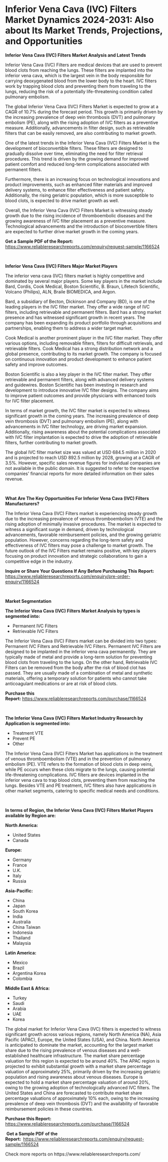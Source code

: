 <p><h1>Inferior Vena Cava (IVC) Filters Market Dynamics 2024-2031: Also about Its Market Trends, Projections, and Opportunities</h1></p><p><strong>Inferior Vena Cava (IVC) Filters Market Analysis and Latest Trends</strong></p>
<p><p>Inferior Vena Cava (IVC) Filters are medical devices that are used to prevent blood clots from reaching the lungs. These filters are implanted into the inferior vena cava, which is the largest vein in the body responsible for carrying deoxygenated blood from the lower body to the heart. IVC filters work by trapping blood clots and preventing them from traveling to the lungs, reducing the risk of a potentially life-threatening condition called pulmonary embolism.</p><p>The global Inferior Vena Cava (IVC) Filters Market is expected to grow at a CAGR of 10.7% during the forecast period. This growth is primarily driven by the increasing prevalence of deep vein thrombosis (DVT) and pulmonary embolism (PE), along with the rising adoption of IVC filters as a preventive measure. Additionally, advancements in filter design, such as retrievable filters that can be easily removed, are also contributing to market growth.</p><p>One of the latest trends in the Inferior Vena Cava (IVC) Filters Market is the development of bioconvertible filters. These filters are designed to gradually dissolve over time, eliminating the need for filter retrieval procedures. This trend is driven by the growing demand for improved patient comfort and reduced long-term complications associated with permanent filters.</p><p>Furthermore, there is an increasing focus on technological innovations and product improvements, such as enhanced filter materials and improved delivery systems, to enhance filter effectiveness and patient safety. Additionally, the rising geriatric population, which is more susceptible to blood clots, is expected to drive market growth as well.</p><p>Overall, the Inferior Vena Cava (IVC) Filters Market is witnessing steady growth due to the rising incidence of thromboembolic diseases and the growing awareness of IVC filter placement as a preventive measure. Technological advancements and the introduction of bioconvertible filters are expected to further drive market growth in the coming years.</p></p>
<p><strong>Get a Sample PDF of the Report:&nbsp;</strong> <a href="https://www.reliableresearchreports.com/enquiry/request-sample/1166524">https://www.reliableresearchreports.com/enquiry/request-sample/1166524</a></p>
<p>&nbsp;</p>
<p><strong>Inferior Vena Cava (IVC) Filters Major Market Players</strong></p>
<p><p>The inferior vena cava (IVC) filters market is highly competitive and dominated by several major players. Some key players in the market include Bard, Cordis, Cook Medical, Boston Scientific, B. Braun, Lifetech Scientific, Volcano (Philips), ALN, Braile BIOMEDICA, and Argon. </p><p>Bard, a subsidiary of Becton, Dickinson and Company (BD), is one of the leading players in the IVC filter market. They offer a wide range of IVC filters, including retrievable and permanent filters. Bard has a strong market presence and has witnessed significant growth in recent years. The company has been expanding its product portfolio through acquisitions and partnerships, enabling them to address a wider target market.</p><p>Cook Medical is another prominent player in the IVC filter market. They offer various options, including removable filters, filters for difficult retrievals, and retrievable filters. Cook Medical has a strong distribution network and a global presence, contributing to its market growth. The company is focused on continuous innovation and product development to enhance patient safety and improve outcomes.</p><p>Boston Scientific is also a key player in the IVC filter market. They offer retrievable and permanent filters, along with advanced delivery systems and guidewires. Boston Scientific has been investing in research and development to introduce innovative IVC filter designs. The company aims to improve patient outcomes and provide physicians with enhanced tools for IVC filter placement.</p><p>In terms of market growth, the IVC filter market is expected to witness significant growth in the coming years. The increasing prevalence of deep vein thrombosis (DVT) and pulmonary embolism (PE), along with advancements in IVC filter technology, are driving market expansion. Additionally, rising awareness about the potential complications associated with IVC filter implantation is expected to drive the adoption of retrievable filters, further contributing to market growth.</p><p>The global IVC filter market size was valued at USD 684.5 million in 2020 and is projected to reach USD 892.5 million by 2028, growing at a CAGR of 3.5%. However, specific sales revenue figures for individual companies are not available in the public domain. It is suggested to refer to the respective companies' financial reports for more detailed information on their sales revenue.</p></p>
<p>&nbsp;</p>
<p><strong>What Are The Key Opportunities For Inferior Vena Cava (IVC) Filters Manufacturers?</strong></p>
<p><p>The Inferior Vena Cava (IVC) Filters market is experiencing steady growth due to the increasing prevalence of venous thromboembolism (VTE) and the rising adoption of minimally invasive procedures. The market is expected to witness a significant surge in demand, driven by technological advancements, favorable reimbursement policies, and the growing geriatric population. However, concerns regarding the long-term safety and effectiveness of IVC filters may pose a challenge to market growth. The future outlook of the IVC Filters market remains positive, with key players focusing on product innovation and strategic collaborations to gain a competitive edge in the industry.</p></p>
<p><strong>Inquire or Share Your Questions If Any Before Purchasing This Report:</strong> <a href="https://www.reliableresearchreports.com/enquiry/pre-order-enquiry/1166524">https://www.reliableresearchreports.com/enquiry/pre-order-enquiry/1166524</a></p>
<p>&nbsp;</p>
<p><strong>Market Segmentation</strong></p>
<p><strong>The Inferior Vena Cava (IVC) Filters Market Analysis by types is segmented into:</strong></p>
<p><ul><li>Permanent IVC Filters</li><li>Retrievable IVC Filters</li></ul></p>
<p><p>The Inferior Vena Cava (IVC) Filters market can be divided into two types: Permanent IVC Filters and Retrievable IVC Filters. Permanent IVC Filters are designed to be implanted in the inferior vena cava permanently. They are typically made of metal and provide a long-term solution for preventing blood clots from traveling to the lungs. On the other hand, Retrievable IVC Filters can be removed from the body after the risk of blood clot has passed. They are usually made of a combination of metal and synthetic materials, offering a temporary solution for patients who cannot take anticoagulant medications or are at risk of blood clots.</p></p>
<p><strong>Purchase this Report:&nbsp;</strong><a href="https://www.reliableresearchreports.com/purchase/1166524">https://www.reliableresearchreports.com/purchase/1166524</a></p>
<p>&nbsp;</p>
<p><strong>The Inferior Vena Cava (IVC) Filters Market Industry Research by Application is segmented into:</strong></p>
<p><ul><li>Treatment VTE</li><li>Prevent PE</li><li>Other</li></ul></p>
<p><p>The Inferior Vena Cava (IVC) Filters Market has applications in the treatment of venous thromboembolism (VTE) and in the prevention of pulmonary embolism (PE). VTE refers to the formation of blood clots in deep veins, while PE occurs when these clots migrate to the lungs, causing potential life-threatening complications. IVC filters are devices implanted in the inferior vena cava to trap blood clots, preventing them from reaching the lungs. Besides VTE and PE treatment, IVC filters also have applications in other market segments, catering to specific medical needs and conditions.</p></p>
<p>&nbsp;</p>
<p><strong>In terms of Region, the Inferior Vena Cava (IVC) Filters Market Players available by Region are:</strong></p>
<p>
    <p> <strong> North America: </strong>
        <ul>
            <li>United States</li>
            <li>Canada</li>
        </ul>
        </p> 
    <p> <strong> Europe: </strong>
        <ul>
            <li>Germany</li>
            <li>France</li>
            <li>U.K.</li>
            <li>Italy</li>
            <li>Russia</li>
        </ul>
        </p> 
    <p> <strong> Asia-Pacific: </strong>
        <ul>
            <li>China</li>
            <li>Japan</li>
            <li>South Korea</li>
            <li>India</li>
            <li>Australia</li>
            <li>China Taiwan</li>
            <li>Indonesia</li>
            <li>Thailand</li>
            <li>Malaysia</li>
        </ul>
        </p> 
    <p> <strong> Latin America: </strong>
        <ul>
            <li>Mexico</li>
            <li>Brazil</li>
            <li>Argentina Korea</li>
            <li>Colombia</li>
        </ul>
        </p> 
    <p> <strong> Middle East & Africa: </strong>
        <ul>
            <li>Turkey</li>
            <li>Saudi</li>
            <li>Arabia</li>
            <li>UAE</li>
            <li>Korea</li>
        </ul>
    </p>
    </p>
<p><p>The global market for Inferior Vena Cava (IVC) filters is expected to witness significant growth across various regions, namely North America (NA), Asia Pacific (APAC), Europe, the United States (USA), and China. North America is anticipated to dominate the market, accounting for the largest market share due to the rising prevalence of venous diseases and a well-established healthcare infrastructure. The market share percentage valuation for this region is expected to be around 40%. The APAC region is projected to exhibit substantial growth with a market share percentage valuation of approximately 25%, primarily driven by the increasing geriatric population and rising awareness about venous diseases. Europe is expected to hold a market share percentage valuation of around 20%, owing to the growing adoption of technologically advanced IVC filters. The United States and China are forecasted to contribute market share percentage valuations of approximately 10% each, owing to the increasing prevalence of deep vein thrombosis (DVT) and the availability of favorable reimbursement policies in these countries.</p></p>
<p><strong>Purchase this Report: </strong><a href="https://www.reliableresearchreports.com/purchase/1166524">https://www.reliableresearchreports.com/purchase/1166524</a></p>
<p>&nbsp;<strong>Get a Sample PDF of the Report:&nbsp;&nbsp;</strong><a href="https://www.reliableresearchreports.com/enquiry/request-sample/1166524">https://www.reliableresearchreports.com/enquiry/request-sample/1166524</a></p>
<p><strong></strong></p>
<p>Check more reports on https://www.reliableresearchreports.com/</p>